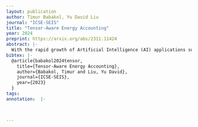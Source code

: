 ```yaml
---
layout: publication
author: Timur Babakol, Yu David Liu
journal: "ICSE-SEIS"
title: "Tensor-Aware Energy Accounting"
year: 2024
preprint: https://arxiv.org/abs/2311.11424
abstract: |-
  With the rapid growth of Artificial Intelligence (AI) applications supported by deep learning (DL), the energy efficiency of these applications has an increasingly large impact on sustainability. We introduce Smaragdine, a new energy accounting system for tensor-based DL programs implemented with TensorFlow. At the heart of Smaragdine is a novel white-box methodology of energy accounting: Smaragdine is aware of the internal structure of the DL program, which we call tensor-aware energy accounting. With Smaragdine, the energy consumption of a DL program can be broken down into units aligned with its logical hierarchical decomposition structure. We apply Smaragdine for understanding the energy behavior of BERT, one of the most widely used language models. Layer-by-layer and tensor-by-tensor, Smaragdine is capable of identifying the highest energy/power-consuming components of BERT. Furthermore, we conduct two case studies on how Smaragdine supports downstream toolchain building, one on the comparative energy impact of hyperparameter tuning of BERT, the other on the energy behavior evolution when BERT evolves to its next generation, ALBERT.
bibtex: |-
  @article{babakol2024tensor,
    title={Tensor-Aware Energy Accounting},
    author={Babakol, Timur and Liu, Yu David},
    journal={ICSE-SEIS},
    year={2023}
  }
tags:
annotation:  |-

  

---
```

